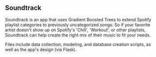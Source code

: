 ## Soundtrack

Soundtrack is an app that uses Gradient Boosted Trees to extend Spotify playlist categories to previously uncategorized songs.  So if your favorite artist doesn't show up on Spotify's 'Chill', 'Workout', or other playlists, Soundtrack can help create the right mix of their music to fit your needs.

Files include data collection, modeling, and database creation scripts, as well as the app's design (via Flask).  
